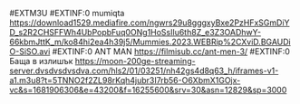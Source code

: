 #EXTM3U
#EXTINF:0 mumiqta
https://download1529.mediafire.com/ngwrs29u8gggxyBxe2PzHFxSGmDiYD_s2R2CHSFFWh4UbPopbFuq0ONg1HoSsIlu6th8Z_e3Z3OADhwY-66kbmJttK_m/ko84hi2ea4h39j5/Mummies.2023.WEBRip%2CXviD.BGAUDiO-SiSO.avi
#EXTINF:0 ANT MAN 
https://filmisub.cc/ant-men-3/
#EXTINF:0 Баща в излишък
https://moon-200ge-streaming-server.dvsdvsdvsdva.com/hls2/01/03251/nh42gs4d8q63_h/iframes-v1-a1.m3u8?t=5TNNO2f2ZL98rKqh4jubr3I7rb56-O6XbmX1GOjx-vc&s=1681906306&e=43200&f=16255600&srv=30&asn=12829&sp=3000


